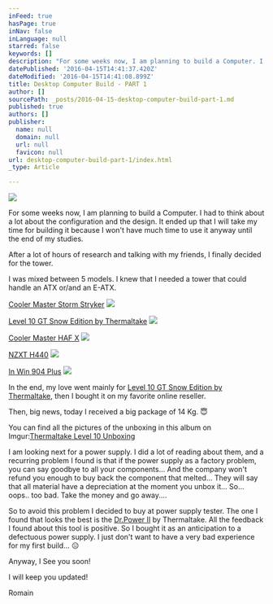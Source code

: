 ```yaml
---
inFeed: true
hasPage: true
inNav: false
inLanguage: null
starred: false
keywords: []
description: "For some weeks now, I am planning to build a Computer. I had to think about a lot about the configuration and the design. It ended up that I will take my time for building it because I won't have much time to use it anyway until the end of my studies."
datePublished: '2016-04-15T14:41:37.420Z'
dateModified: '2016-04-15T14:41:08.899Z'
title: Desktop Computer Build - PART 1
author: []
sourcePath: _posts/2016-04-15-desktop-computer-build-part-1.md
published: true
authors: []
publisher:
  name: null
  domain: null
  url: null
  favicon: null
url: desktop-computer-build-part-1/index.html
_type: Article

---
```

![](https://s3-us-west-2.amazonaws.com/the-grid-img/p/182160ec031eb38b48276e99ed9a90379c5d3239.png)

For some weeks now, I am planning to build a Computer. I had to think about a lot about the configuration and the design. It ended up that I will take my time for building it because I won't have much time to use it anyway until the end of my studies.

After a lot of hours of research and talking with my friends, I finally decided for the tower.

I was mixed between 5 models. I knew that I needed a tower that could handle an ATX or/and an E-ATX.

[Cooler Master Storm Stryker][0]
![](https://s3-us-west-2.amazonaws.com/the-grid-img/p/52431bfd1b22f489c64fd26395e4d51ca8412984.jpg)

[Level 10 GT Snow Edition by Thermaltake][1]
![](https://s3-us-west-2.amazonaws.com/the-grid-img/p/1cdd30559a58fa94e6c7d2532e9391b4745718d2.jpg)

[Cooler Master HAF X][2]
![](https://s3-us-west-2.amazonaws.com/the-grid-img/p/2af2db3030fd00de9079c9dc69e21fded8d3c5af.jpg)

[NZXT H440][3]
![](https://the-grid-user-content.s3-us-west-2.amazonaws.com/3697b124-603d-4d79-8e8b-4bfe920499fe.jpg)

[In Win 904 Plus][4]
![](https://the-grid-user-content.s3-us-west-2.amazonaws.com/3c925d81-bfae-44f3-ad4f-af0d52c6335c.jpg)

In the end, my love went mainly for [Level 10 GT Snow Edition by Thermaltake][1], then I bought it on my favorite online reseller.

Then, big news, today I received a big package of 14 Kg. 😇

You can find all the pictures of the unboxing in this album on Imgur:[Thermaltake Level 10 Unboxing][5]

I am looking next for a power supply. I did a lot of reading about them, and a recurring problem I found is that if the power supply as a factory problem, you can say goodbye to all your components... And the company won't refund you enough to buy back the component that melted... They will say that all material have a depreciation at the moment you unbox it... So... oops.. too bad. Take the money and go away....

So to avoid this problem I decided to buy at power supply tester. The one I found that looks the best is the [Dr.Power II][6] by Thermaltake. All the feedback I found about this tool is positive. So I bought it as an anticipation to a defectuous power supply. I just don't want to have a very bad experience for my first build... 😑

Anyway, I See you soon!

I will keep you updated!

Romain

[0]: http://gaming.coolermaster.com/en/products/cases/stryker/
[1]: http://www.thermaltake.com/products-model.aspx?id=C_00001788
[2]: http://www.coolermaster.com/case/full-tower/haf-x/
[3]: https://www.nzxt.com/product/detail/143-h440-performance-mid-tower.html
[4]: http://inwin-style.com/en/goods.php?act=view&id=904%20PLUS
[5]: http://imgur.com/a/GP3Qs
[6]: http://www.thermaltake.com/products-model.aspx?id=C_00001777